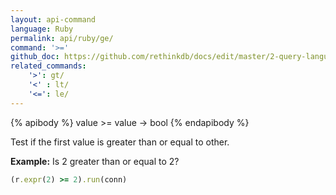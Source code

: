 ```yaml
---
layout: api-command 
language: Ruby
permalink: api/ruby/ge/
command: '>='
github_doc: https://github.com/rethinkdb/docs/edit/master/2-query-language/api/ruby/math-and-logic/ge.md
related_commands:
    '>': gt/
    '<' : lt/
    '<=': le/
---
```


{% apibody %}
value >= value → bool
{% endapibody %}

Test if the first value is greater than or equal to other.

__Example:__ Is 2 greater than or equal to 2?

```rb
(r.expr(2) >= 2).run(conn)
```


